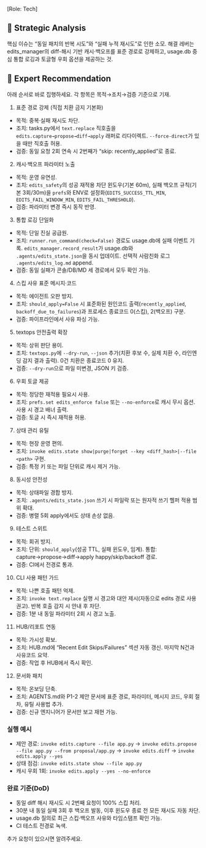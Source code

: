 \[Role: Tech]

## 🤔 Strategic Analysis

핵심 이슈는 “동일 패치의 반복 시도”와 “실패 누적 재시도”로 인한 소모. 해결 레버는 edits\_manager의 diff-해시 기반 캐시·백오프를 표준 경로로 강제하고, usage.db 중심 통합 로깅과 토글형 우회 옵션을 제공하는 것.&#x20;

## 📝 Expert Recommendation

아래 순서로 바로 집행하세요. 각 항목은 목적→조치→검증 기준으로 기재.

1. 표준 경로 강제 (직접 치환 금지 기본화)

* 목적: 중복·실패 재시도 차단.
* 조치: tasks.py에서 `text.replace` 직호출을 `edits.capture→propose→diff→apply` 래퍼로 리다이렉트. `--force-direct`가 있을 때만 직호출 허용.
* 검증: 동일 요청 2회 연속 시 2번째가 “skip: recently\_applied”로 종료.

2. 캐시·백오프 파라미터 노출

* 목적: 운영 유연성.
* 조치: `edits_safety`의 성공 재적용 차단 윈도우(기본 60m), 실패 백오프 규칙(기본 3회/30m)을 `prefs`와 ENV로 설정화(`EDITS_SUCCESS_TTL_MIN`, `EDITS_FAIL_WINDOW_MIN`, `EDITS_FAIL_THRESHOLD`).
* 검증: 파라미터 변경 즉시 동작 반영.

3. 통합 로깅 단일화

* 목적: 단일 진실 공급원.
* 조치: `runner.run_command(check=False)` 경로도 usage.db에 실패 이벤트 기록. `edits_manager.record_result`가 usage.db와 `.agents/edits_state.json`을 동시 업데이트. 선택적 사람친화 로그 `.agents/edits_log.md` append.
* 검증: 동일 실패가 콘솔/DB/MD 세 경로에서 모두 확인 가능.

4. 스킵 사유 표준 메시지·코드

* 목적: 에이전트 오판 방지.
* 조치: `should_apply=False` 시 표준화된 원인코드 출력(`recently_applied`, `backoff_due_to_failures`)과 프로세스 종료코드 0(스킵), 2(백오프) 구분.
* 검증: 파이프라인에서 사유 파싱 가능.

5. textops 안전출력 확장

* 목적: 상위 판단 용이.
* 조치: `textops.py`에 `--dry-run`, `--json` 추가(치환 후보 수, 실제 치환 수, 라인엔딩 감지 결과 출력). 0건 치환은 종료코드 0 유지.
* 검증: `--dry-run`으로 파일 미변경, JSON 키 검증.

6. 우회 토글 제공

* 목적: 정당한 재적용 필요시 사용.
* 조치: `prefs.set edits_enforce false` 또는 `--no-enforce`로 캐시 무시 옵션. 사용 시 경고 배너 출력.
* 검증: 토글 시 즉시 재적용 허용.

7. 상태 관리 유틸

* 목적: 현장 운영 편의.
* 조치: `invoke edits.state show|purge|forget --key <diff_hash>|--file <path>` 구현.
* 검증: 특정 키 또는 파일 단위로 캐시 제거 가능.

8. 동시성 안전성

* 목적: 상태파일 경합 방지.
* 조치: `.agents/edits_state.json` 쓰기 시 파일락 또는 원자적 쓰기 헬퍼 적용 범위 확대.
* 검증: 병렬 5회 apply에서도 상태 손상 없음.

9. 테스트 스위트

* 목적: 회귀 방지.
* 조치: 단위: `should_apply`(성공 TTL, 실패 윈도우, 임계). 통합: capture→propose→diff→apply happy/skip/backoff 경로.
* 검증: CI에서 전경로 통과.

10. CLI 사용 패턴 가드

* 목적: 나쁜 호출 패턴 억제.
* 조치: `invoke text.replace` 실행 시 경고와 대안 제시(자동으로 edits 경로 사용 권고). 반복 호출 감지 시 안내 후 차단.
* 검증: 1분 내 동일 파라미터 2회 시 경고 노출.

11. HUB/리포트 연동

* 목적: 가시성 확보.
* 조치: HUB.md에 “Recent Edit Skips/Failures” 섹션 자동 갱신. 마지막 N건과 사유코드 요약.
* 검증: 작업 후 HUB에서 즉시 확인.

12. 문서화 패치

* 목적: 온보딩 단축.
* 조치: AGENTS.md와 P1-2 제안 문서에 표준 경로, 파라미터, 메시지 코드, 우회 절차, 유틸 사용법 추가.
* 검증: 신규 엔지니어가 문서만 보고 재현 가능.

### 실행 예시

* 제안 경로:
  `invoke edits.capture --file app.py` → `invoke edits.propose --file app.py --from proposal/app.py` → `invoke edits.diff` → `invoke edits.apply --yes`
* 상태 점검:
  `invoke edits.state show --file app.py`
* 캐시 우회 1회:
  `invoke edits.apply --yes --no-enforce`

### 완료 기준(DoD)

* 동일 diff 해시 재시도 시 2번째 요청이 100% 스킵 처리.
* 30분 내 동일 실패 3회 후 백오프 발동, 이후 윈도우 종료 전 모든 재시도 자동 차단.
* usage.db 질의로 최근 스킵·백오프 사유와 타임스탬프 확인 가능.
* CI 테스트 전경로 녹색.

추가 요청이 있으시면 알려주세요.
